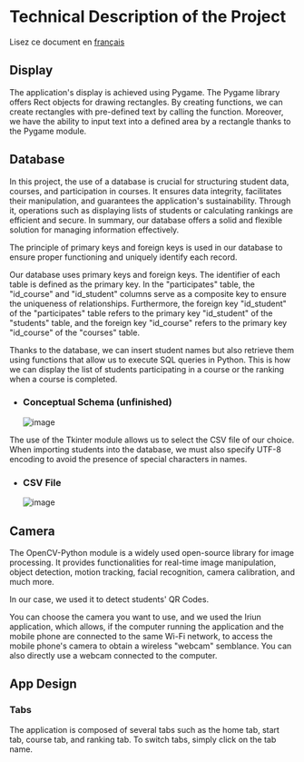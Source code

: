 # Technical Description of the Project

Lisez ce document en [français](doc.md)

## Display

The application's display is achieved using Pygame. The Pygame library offers Rect objects for drawing rectangles. By creating functions, we can create rectangles with pre-defined text by calling the function. Moreover, we have the ability to input text into a defined area by a rectangle thanks to the Pygame module.

## Database

In this project, the use of a database is crucial for structuring student data, courses, and participation in courses. It ensures data integrity, facilitates their manipulation, and guarantees the application's sustainability. Through it, operations such as displaying lists of students or calculating rankings are efficient and secure. In summary, our database offers a solid and flexible solution for managing information effectively.

The principle of primary keys and foreign keys is used in our database to ensure proper functioning and uniquely identify each record.

Our database uses primary keys and foreign keys. The identifier of each table is defined as the primary key. In the "participates" table, the "id_course" and "id_student" columns serve as a composite key to ensure the uniqueness of relationships. Furthermore, the foreign key "id_student" of the "participates" table refers to the primary key "id_student" of the "students" table, and the foreign key "id_course" refers to the primary key "id_course" of the "courses" table.

Thanks to the database, we can insert student names but also retrieve them using functions that allow us to execute SQL queries in Python. This is how we can display the list of students participating in a course or the ranking when a course is completed.

- ### Conceptual Schema (unfinished)

  ![image](https://github.com/RB-2804/Cr0ss-iT/assets/130835974/8b9f2090-18c7-446a-aef5-8e6a9d193e28)

The use of the Tkinter module allows us to select the CSV file of our choice. When importing students into the database, we must also specify UTF-8 encoding to avoid the presence of special characters in names.

- ### CSV File
  ![image](https://github.com/RB-2804/Cr0ss-iT/assets/130835974/82d55768-fcd8-48af-9c92-39b79900e3cf)

## Camera

The OpenCV-Python module is a widely used open-source library for image processing. It provides functionalities for real-time image manipulation, object detection, motion tracking, facial recognition, camera calibration, and much more.

In our case, we used it to detect students' QR Codes.

You can choose the camera you want to use, and we used the Iriun application, which allows, if the computer running the application and the mobile phone are connected to the same Wi-Fi network, to access the mobile phone's camera to obtain a wireless "webcam" semblance. You can also directly use a webcam connected to the computer.

## App Design

### Tabs

The application is composed of several tabs such as the home tab, start tab, course tab, and ranking tab. To switch tabs, simply click on the tab name.
